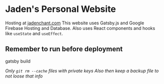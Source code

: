 # Jaden's Personal Website

Hosting at [jadenchant.com](https://jadenchant.com)
This website uses Gatsby.js and Google Firebase Hosting and Database.
Also uses React components and hooks like `useState` and `useEffect`.

## Remember to run before deployment

gatsby build

_Only `git rm --cache` files with private keys_
_Also then keep a backup file to not loose that info_
